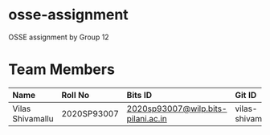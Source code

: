 # osse-assignment
OSSE assignment by Group 12

# Team Members
| Name                | Roll No     | Bits ID                            | Git ID           |
| :------------------ | :-----------| :--------------------------------- | :--------------- |
| Vilas Shivamallu    | 2020SP93007 | 2020sp93007@wilp.bits-pilani.ac.in | vilas-shivamallu |
